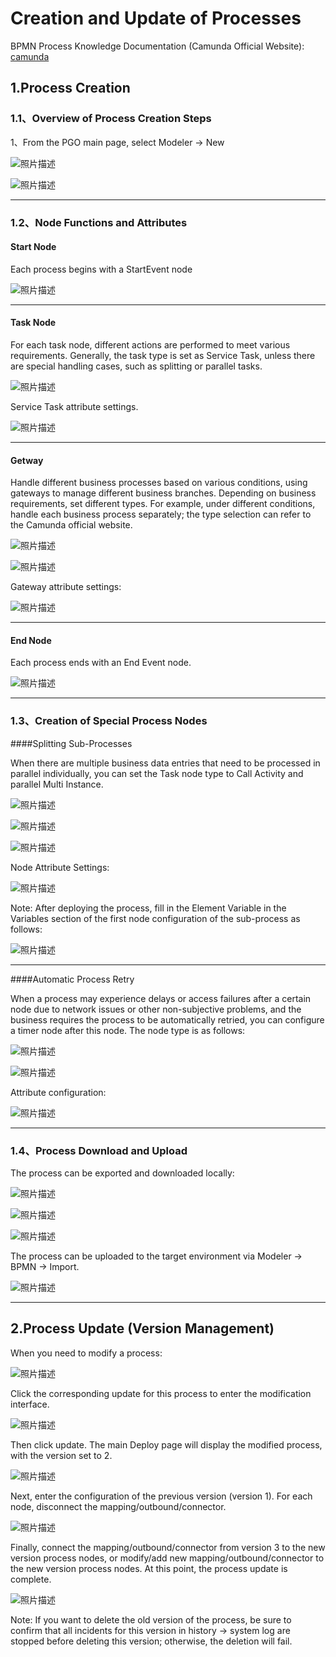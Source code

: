 ﻿# Creation and Update of Processes

BPMN Process Knowledge Documentation (Camunda Official Website):
[camunda](https://camunda.com/bpmn/ ':camunda')


## 1.Process Creation
### 1.1、Overview of Process Creation Steps
1、From the PGO main page, select Modeler → New

![照片描述](./image/Modeler.png)

![照片描述](./image/new.png)

***

### 1.2、Node Functions and Attributes
#### Start Node

Each process begins with a StartEvent node

![照片描述](./image/startEvent.png)

***

#### Task Node

For each task node, different actions are performed to meet various requirements. Generally, the task type is set as Service Task, unless there are special handling cases, such as splitting or parallel tasks.

![照片描述](./image/TaskNode1.png)


Service Task attribute settings.

![照片描述](./image/TaskNode2.png)

***

#### Getway
Handle different business processes based on various conditions, using gateways to manage different business branches.
Depending on business requirements, set different types.
For example, under different conditions, handle each business process separately; the type selection can refer to the Camunda official website.

![照片描述](./image/Gateway1.png)

![照片描述](./image/Gateway2.png)


Gateway attribute settings:

![照片描述](./image/Gateway3.png)

***

#### End Node

Each process ends with an End Event node.

![照片描述](./image/EndNode.png)

***

### 1.3、Creation of Special Process Nodes

####Splitting Sub-Processes



When there are multiple business data entries that need to be processed in parallel individually, you can set the Task node type to Call Activity and parallel Multi Instance.

![照片描述](./image/SplittingSub-Processes1.png)

![照片描述](./image/SplittingSub-Processes2.png)

![照片描述](./image/SplittingSub-Processes3.png)

Node Attribute Settings:

![照片描述](./image/SplittingSub-Processes4.png)

Note: After deploying the process, fill in the Element Variable in the Variables section of the first node configuration of the sub-process as follows:

![照片描述](./image/SplittingSub-Processes5.png)

***

####Automatic Process Retry

When a process may experience delays or access failures after a certain node due to network issues or other non-subjective problems, and the business requires the process to be automatically retried, you can configure a timer node after this node. The node type is as follows:

![照片描述](./image/AutomaticProcessRetry1.png)

![照片描述](./image/AutomaticProcessRetry2.png)

Attribute configuration:

![照片描述](./image/AutomaticProcessRetry3.png)

***

### 1.4、Process Download and Upload

The process can be exported and downloaded locally:

![照片描述](./image/ProcessDownloadandUpload1.png)

![照片描述](./image/ProcessDownloadandUpload2.png)

![照片描述](./image/ProcessDownloadandUpload3.png)

The process can be uploaded to the target environment via Modeler → BPMN → Import.

![照片描述](./image/ProcessDownloadandUpload4.png)

***

## 2.Process Update (Version Management)

When you need to modify a process:

![照片描述](./image/ProcessUpdate1.png)

Click the corresponding update for this process to enter the modification interface.

![照片描述](./image/ProcessUpdate2.png)

Then click update. The main Deploy page will display the modified process, with the version set to 2.

![照片描述](./image/ProcessUpdate3.png)

Next, enter the configuration of the previous version (version 1). For each node, disconnect the mapping/outbound/connector.

![照片描述](./image/ProcessUpdate4.png)

Finally, connect the mapping/outbound/connector from version 3 to the new version process nodes, or modify/add new mapping/outbound/connector to the new version process nodes. At this point, the process update is complete.

![照片描述](./image/ProcessUpdate5.png)

Note: If you want to delete the old version of the process, be sure to confirm that all incidents for this version in history → system log are stopped before deleting this version; otherwise, the deletion will fail.
